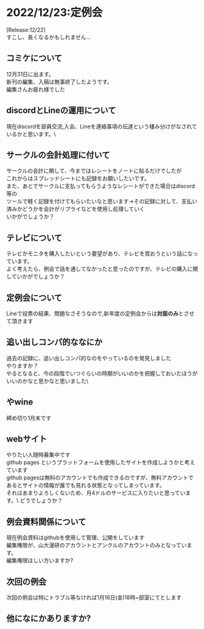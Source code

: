 # 2022/12/23:定例会
[Release:12/22]\
すこし、長くなるかもしれません...



## コミケについて
12月31日に出ます。\
新刊の編集、入稿は無事終了したようです。\
編集さんお疲れ様でした

## discordとLineの運用について
現在discordを部員交流,入会、Lineを連絡事項の伝達という棲み分けがなされているかと思います。\


## サークルの会計処理に付いて
サークルの会計に関して、今まではレシートをノートに貼るだけでしたが\
これからはスプレッドシートにも記録をお願いしたいです。\
また、あとでサークルに支払ってもらうようなレシートができた場合はdiscord等の\
ツールで軽く記録を付けてもらいたいなと思います→その記録に対して、支払い済みかどうかを会計がリプライなどを使用し処理していく\
いかがでしょうか？

## テレビについて
テレビかモニタを購入したいという要望があり、テレビを買おうという話になっています。\
よく考えたら、例会で話を通してなかったと思ったのですが、テレビの購入に関していかがでしょうか？


## 定例会について
Lineで投票の結果、問題なさそうなので,新年度の定例会からは**対面のみ**とさせて頂きます

## 追い出しコンパ的ななにか
過去の記録に、追い出しコンパ的なのをやっているのを発見しました\
やりますか？\
やるとなると、今の段階でいつぐらいの時期がいいのかを把握しておいたほうがいいのかなと思かなと思いました\

## やwine
締め切り1月末です

## webサイト
やりたい人随時募集中です\
github pages というプラットフォームを使用したサイトを作成しようかと考えています\
github pagesは無料のアカウントでも作成できるのですが、無料アカウントであるとサイトの情報が誰でも見れる状態となってしまっています。\
それはあまりよろしくないため、月4ドルのサービスに入りたいと思っています。\ 
どうでしょうか？

## 例会資料関係について
現在例会資料はgithubを使用して管理、公開をしています\
編集権限が、山大漫研のアカウントとアンクルのアカウントのみとなっています。\
編集権限ほしい方いますか?

## 次回の例会
次回の例会は特にトラブル等なければ1月16日(金)18時~部室にてとします


## 他になにかありますか?
